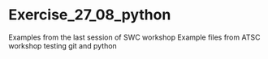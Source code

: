 # Exercise_27_08_python
Examples from the last session of SWC workshop
Example files from ATSC workshop testing git and python

